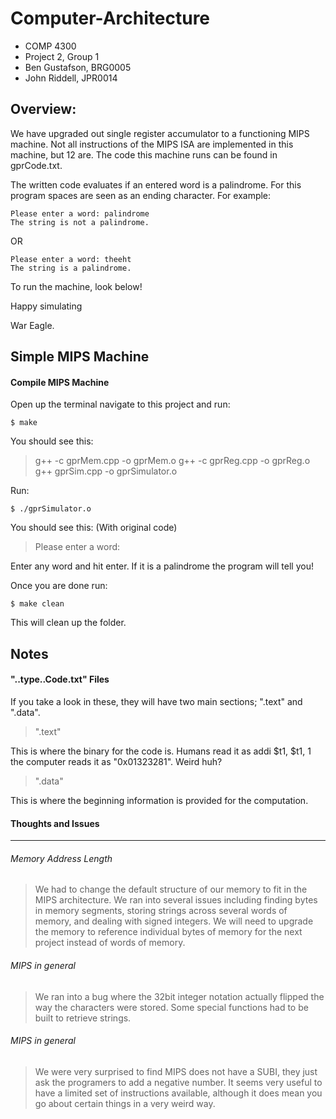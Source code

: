 Computer-Architecture
=====================
- COMP 4300 
- Project 2, Group 1
- Ben Gustafson, BRG0005
- John Riddell, JPR0014

Overview: 
-------------

We have upgraded out single register accumulator to a functioning MIPS machine. Not all instructions of the MIPS ISA are implemented in this machine, but 12 are. The code this machine runs can be found in gprCode.txt.

The written code evaluates if an entered word is a palindrome. For this program spaces are seen as an ending character. For example:

	Please enter a word: palindrome
	The string is not a palindrome.

OR

	Please enter a word: theeht
	The string is a palindrome.


To run the machine, look below!

Happy simulating

War Eagle.



Simple MIPS Machine
-------------

#### Compile MIPS Machine ####

Open up the terminal navigate to this project and run:
	
	$ make

You should see this:

>g++ -c gprMem.cpp -o gprMem.o
>g++ -c gprReg.cpp -o gprReg.o
>g++ gprSim.cpp -o gprSimulator.o

Run: 

	$ ./gprSimulator.o

You should see this: (With original code)

>Please enter a word:

Enter any word and hit enter. If it is a palindrome the program will tell you!

Once you are done run:
	
	$ make clean

This will clean up the folder.



Notes
-------------

#### "..type..Code.txt" Files ####

If you take a look in these, they will have two main sections; ".text" and ".data".

>".text"

This is where the binary for the code is. Humans read it as addi $t1, $t1, 1 the computer reads it as "0x01323281". Weird huh?

>".data"

This is where the beginning information is provided for the computation.


#### Thoughts and Issues ####
************************************

###### Memory Address Length ######

> We had to change the default structure of our memory to fit in the MIPS architecture. We ran into several issues including finding bytes in memory segments, storing strings across several words of memory, and dealing with signed integers. We will need to upgrade the memory to reference individual bytes of memory for the next project instead of words of memory.

###### MIPS in general ######

> We ran into a bug where the 32bit integer notation actually flipped the way the characters were stored. Some special functions had to be built to retrieve strings. 

###### MIPS in general ######

> We were very surprised to find MIPS does not have a SUBI, they just ask the programers to add a negative number. It seems very useful to have a limited set of instructions available, although it does mean you go about certain things in a very weird way.

